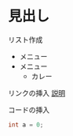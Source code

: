 # 見出し

リスト作成
* メニュー
* メニュー
  * カレー

リンクの挿入
[説明](https://abiding-sandal-008.notion.site/Git-00010f83c19c490ba1811faec2ba9e49)

コードの挿入
```java
int a = 0;
```
